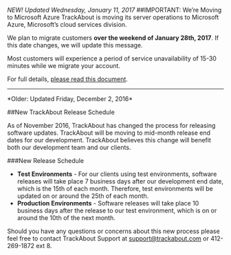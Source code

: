 *NEW! Updated Wednesday, January 11, 2017*
##IMPORTANT: We’re Moving to Microsoft Azure
TrackAbout is moving its server operations to Microsoft Azure, Microsoft’s cloud services division.

We plan to migrate customers **over the weekend of January 28th, 2017**. If this date changes, we will update this message.

Most customers will experience a period of service unavailability of 15-30 minutes while we migrate your account.

For full details, [please read this document](https://meta.trackabout.com/wiki/Azure_Migration_Announcement).
<hr>
*Older: Updated Friday, December 2, 2016*

##New TrackAbout Release Schedule

As of November 2016, TrackAbout has changed the process for releasing software updates. TrackAbout will be moving to mid-month release end dates for our development. TrackAbout believes this change will benefit both our development team and our clients.

###New Release Schedule
 - **Test Environments** - For our clients using test environments, software releases will take place 7 business days after our development end date, which is the 15th of each month. Therefore, test environments will be updated on or around the 25th of each month.
 - **Production Environments** - Software releases will take place 10 business days after the release to our test environment, which is on or around the 10th of the next month.
 
Should you have any questions or concerns about this new process please feel free to contact TrackAbout Support at [support@trackabout.com](mailto:support@trackabout.com) or 412-269-1872 ext 8. 